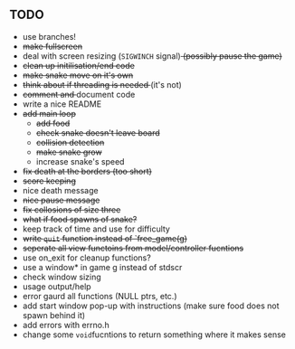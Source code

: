 ## TODO
- use branches!
- <s>make fullscreen</s>
- deal with screen resizing (`SIGWINCH` signal)<s> (possibly pause the game)</s>
- <s>clean up initilisation/end code</s>
- <s>make snake move on it's own</s>
- <s>think about if threading is needed </s>(it's not)
- <s>comment and </s>document code
- write a nice README
- <s>add main loop</s>
    - <s>add food</s>
    - <s>check snake doesn't leave board</s>
    - <s>collision detection</s>
    - <s>make snake grow</s>
    - increase snake's speed
- <s>fix death at the borders (too short)</s>
- <s>score keeping</s>
- nice death message
- <s>nice pause message</s>
- <s>fix collosions of size three</s>
- <s>what if food spawns of snake?</s>
- keep track of time and use for difficulty
- <s>write `quit` function instead of `free_game(g)</s>
- <s>seperate all view functoins from model/controller fucntions</s>
- use on_exit for cleanup functions?
- use a window* in game g instead of stdscr
- check window sizing
- usage output/help
- error gaurd all functions (NULL ptrs, etc.)
- add start window pop-up with instructions (make sure food does not spawn behind it)
- add errors with errno.h
- change some `void`fucntions to return something where it makes sense
